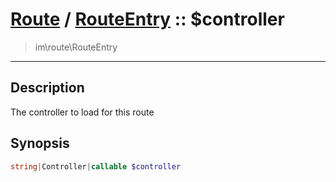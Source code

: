 # [Route](route.md) / [RouteEntry](route-RouteEntry.md) :: $controller
 > im\route\RouteEntry
____

## Description
The controller to load for this route

## Synopsis
```php
string|Controller|callable $controller
```
